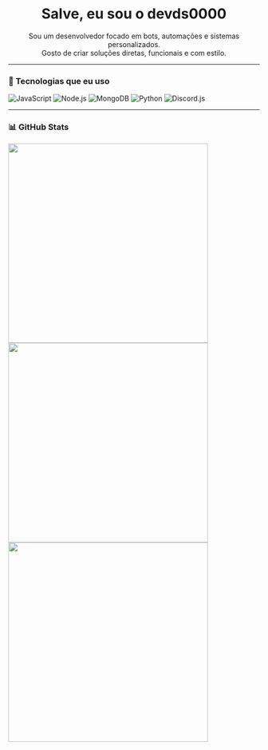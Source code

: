 <h1 align="center">Salve, eu sou o devds0000</h1>

<p align="center">
  Sou um desenvolvedor focado em bots, automações e sistemas personalizados.<br>
  Gosto de criar soluções diretas, funcionais e com estilo.
</p>

---

### 🚀 Tecnologias que eu uso

![JavaScript](https://img.shields.io/badge/-JavaScript-black?style=flat&logo=javascript)
![Node.js](https://img.shields.io/badge/-Node.js-333?style=flat&logo=node.js)
![MongoDB](https://img.shields.io/badge/-MongoDB-black?style=flat&logo=mongodb)
![Python](https://img.shields.io/badge/-Python-black?style=flat&logo=python)
![Discord.js](https://img.shields.io/badge/-Discord.js-5865F2?style=flat&logo=discord)

---

### 📊 GitHub Stats

<img width=400 src='https://github-readme-stats.vercel.app/api?username=devds0000&theme=vue-dark&show_icons=true&hide_border=true&count_private=true' />
<img width=400 src='https://streak-stats.demolab.com?user=joshxfi&theme=vue-dark&hide_border=true' />
<img width=400 src='https://github-readme-stats.vercel.app/api/top-langs/?username=devds0000&theme=vue-dark&show_icons=true&hide_border=true&layout=compact' />

